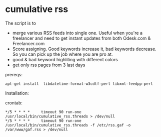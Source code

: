 cumulative rss
==============

The script is to 
* merge various RSS feeds into single one. Useful when you're a freelancer and need to get instant updates from both Odesk.com & Freelancer.com
* Score assigning. Good keywords increase it, bad keywords decrease. So you can pick up the job where you are pro at. 
* good & bad keyword highliting with different colors
* get only rss pages from 3 last days 

prereqs:

    apt-get install  libdatetime-format-w3cdtf-perl libxml-feedpp-perl 

Installation:

crontab:

    */5 * * * *     timeout 90 run-one /usr/local/bin/cumulative_rss.threads > /dev/null
    */5 * * * *     timeout 90 run-one /usr/local/bin/cumulative_rss.threads -f /etc/rss.gaf -o /var/www/gaf.rss > /dev/null


